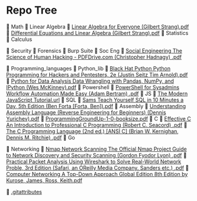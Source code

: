 # Repo Tree

📂 Math
    📂 Linear Algebra
        📄 [Linear Algebra for Everyone (Gilbert Strang).pdf](Math/Linear%20Algebra/Linear%20Algebra%20for%20Everyone%20(Gilbert%20Strang).pdf)
        📄 [Differential Equations and Linear Algebra (Gilbert Strang).pdf](Math/Linear%20Algebra/Differential%20Equations%20and%20Linear%20Algebra%20(Gilbert%20Strang).pdf)
    📂 Statistics
    📂 Calculus

📂 Security
    📂 Forensics
    📂 Burp Suite
    📂 Soc Eng
        📄 [Social Engineering The Science of Human Hacking - PDFDrive.com (Christopher Hadnagy) .pdf](Security/Soc%20Eng/Social%20Engineering%20The%20Science%20of%20Human%20Hacking%20-%20PDFDrive.com%20(Christopher%20Hadnagy)%20.pdf)

📂 Programming_languages
    📂 Python_lib
        📄 [Black Hat Python Python Programming for Hackers and Pentesters, 2e (Justin Seitz Tim Arnold).pdf](Programming_languages/Python_lib/Black%20Hat%20Python%20Python%20Programming%20for%20Hackers%20and%20Pentesters%2C%202e%20(Justin%20Seitz%20Tim%20Arnold).pdf)
        📄 [Python for Data Analysis Data Wrangling with Pandas, NumPy, and IPython (Wes McKinney).pdf](Programming_languages/Python_lib/Python%20for%20Data%20Analysis%20Data%20Wrangling%20with%20Pandas%2C%20NumPy%2C%20and%20IPython%20(Wes%20McKinney).pdf)
    📂 Powershell
        📄 [PowerShell for Sysadmins Workflow Automation Made Easy (Adam Bertram) .pdf](Programming_languages/Powershell/PowerShell%20for%20Sysadmins%20Workflow%20Automation%20Made%20Easy%20(Adam%20Bertram)%20.pdf)
    📂 JS
        📄 [The Modern JavaScript Tutorial.url](Programming_languages/JS/The%20Modern%20JavaScript%20Tutorial.url)
    📂 SQL
        📄 [Sams Teach Yourself SQL in 10 Minutes a Day, 5th Edition (Ben Forta [Forta, Ben]).pdf](Programming_languages/SQL/Sams%20Teach%20Yourself%20SQL%20in%2010%20Minutes%20a%20Day%2C%205th%20Edition%20(Ben%20Forta%20%5BForta%2C%20Ben%5D).pdf)
    📂 Assembly
        📄 [Understanding Assembly Language (Reverse Engineering for Beginners) (Dennis Yurichev).pdf](Programming_languages/Assembly/Understanding%20Assembly%20Language%20(Reverse%20Engineering%20for%20Beginners)%20(Dennis%20Yurichev).pdf)
    📄 [ProgrammingGroundUp-1-0-booksize.pdf](Programming_languages/ProgrammingGroundUp-1-0-booksize.pdf)
    📂 C
        📄 [Effective C An Introduction to Professional C Programming (Robert C. Seacord) .pdf](Programming_languages/C/Effective%20C%20An%20Introduction%20to%20Professional%20C%20Programming%20(Robert%20C.%20Seacord)%20.pdf)
        📄 [The C Programming Language (2nd ed.) [ANSI C] (Brian W. Kernighan, Dennis M. Ritchie) .pdf](Programming_languages/C/The%20C%20Programming%20Language%20(2nd%20ed.)%20%5BANSI%20C%5D%20(Brian%20W.%20Kernighan%2C%20Dennis%20M.%20Ritchie)%20.pdf)
    📂 Go

📂 Networking
    📄 [Nmap Network Scanning The Official Nmap Project Guide to Network Discovery and Security Scanning (Gordon Fyodor Lyon) .pdf](Networking/Nmap%20Network%20Scanning%20The%20Official%20Nmap%20Project%20Guide%20to%20Network%20Discovery%20and%20Security%20Scanning%20(Gordon%20Fyodor%20Lyon)%20.pdf)
    📄 [Practical Packet Analysis Using Wireshark to Solve Real-World Network Proble, 3rd Edition (Safari, an OReilly Media Company. Sanders etc.) .pdf](Networking/Practical%20Packet%20Analysis%20Using%20Wireshark%20to%20Solve%20Real-World%20Network%20Proble%2C%203rd%20Edition%20(Safari%2C%20an%20OReilly%20Media%20Company.%20Sanders%20etc.)%20.pdf)
    📄 [Computer Networking A Top-Down Approach Global Edition 8th Edition by Kurose, James, Ross, Keith.pdf](Networking/Computer%20Networking%20A%20Top-Down%20Approach%20Global%20Edition%208th%20Edition%20by%20Kurose%2C%20James%2C%20Ross%2C%20Keith.pdf)

📄 [.gitattributes](.gitattributes)
